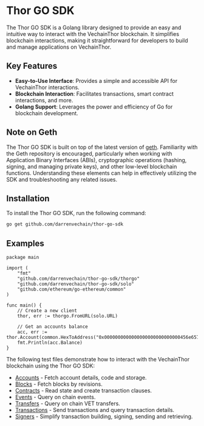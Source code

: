 # Thor GO SDK
The Thor GO SDK is a Golang library designed to provide an easy and intuitive way to interact with the VechainThor blockchain. It simplifies blockchain interactions, making it straightforward for developers to build and manage applications on VechainThor.

## Key Features
- **Easy-to-Use Interface**: Provides a simple and accessible API for VechainThor interactions.
- **Blockchain Interaction**: Facilitates transactions, smart contract interactions, and more.
- **Golang Support**: Leverages the power and efficiency of Go for blockchain development.

## Note on Geth
The Thor GO SDK is built on top of the latest version of [geth](https://github.com/ethereum/go-ethereum). Familiarity with the Geth repository is encouraged, particularly when working with Application Binary Interfaces (ABIs), cryptographic operations (hashing, signing, and managing private keys), and other low-level blockchain functions. Understanding these elements can help in effectively utilizing the SDK and troubleshooting any related issues.

## Installation
To install the Thor GO SDK, run the following command:

```bash
go get github.com/darrenvechain/thor-go-sdk
```

## Examples

```golang
package main

import (
	"fmt"
	"github.com/darrenvechain/thor-go-sdk/thorgo"
	"github.com/darrenvechain/thor-go-sdk/solo"
	"github.com/ethereum/go-ethereum/common"
)

func main() {
	// Create a new client
	thor, err := thorgo.FromURL(solo.URL)

	// Get an accounts balance
	acc, err := thor.Account(common.HexToAddress("0x0000000000000000000000000000456e6570")).Get()
	fmt.Println(acc.Balance)
}
```

The following test files demonstrate how to interact with the VechainThor blockchain using the Thor GO SDK:

- [Accounts](./examples/internal/accounts_test.go) - Fetch account details, code and storage.
- [Blocks](./examples/internal/blocks_test.go) - Fetch blocks by revisions.
- [Contracts](./examples/internal/contracts_test.go) - Read state and create transaction clauses.
- [Events](./examples/internal/log_events_test.go) - Query on chain events.
- [Transfers](./examples/internal/log_transfers_test.go) - Query on chain VET transfers.
- [Transactions](./examples/internal/transactions_test.go) - Send transactions and query transaction details.
- [Signers](./examples/internal/private_key_signer_test.go) - Simplify transaction building, signing, sending and retrieving.
